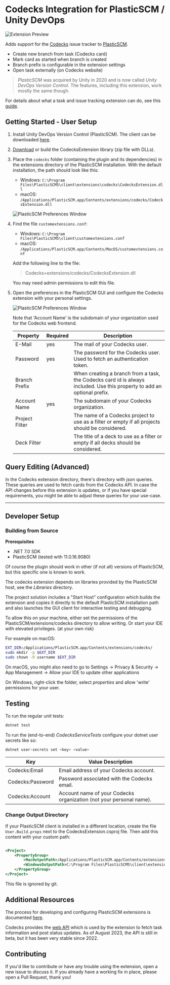 # Codecks Integration for PlasticSCM / Unity DevOps #

![](Images/ExtensionPreview.png "Extension Preview")

Adds support for the [Codecks](https://www.codecks.io/) issue tracker to [PlasticSCM](https://www.plasticscm.com/).

- Create new branch from task (Codecks card)
- Mark card as started when branch is created
- Branch prefix is configurable in the extension settings
- Open task externally (on Codecks website)

> _PlasticSCM_ was acquired by Unity in 2020 and is now called _Unity DevOps Version Control_.
> The features, including this extension, work mostly the same though.

For details about what a task and issue tracking extension can do, see
this [guide](https://docs.plasticscm.com/extensions/plastic-scm-version-control-task-and-issue-tracking-guide).

## Getting Started - User Setup

1) Install Unity DevOps Version Control (PlasticSCM).
   The client can be downloaded [here](https://www.plasticscm.com/download).

2) [Download](https://github.com/chrisyarbrough/CodecksPlasticIntegration/releases)
   or build the CodecksExtension library (zip file with DLLs).

3) Place the `codecks` folder (containing the plugin and its dependencies)
   in the extensions directory of the PlasticSCM installation.
   With the default installation, the path should look like this:
	- Windows: `C:\Program Files\PlasticSCM5\client\extensions\codecks\CodecksExtension.dll`
	- macOS: `/Applications/PlasticSCM.app/Contents/extensions/codecks/CodecksExtension.dll`

   ![](Images/PlasticSCM_Configuration.png "PlasticSCM Preferences Window")

4) Find the file `customextensions.conf`:
	- Windows: `C:\Program Files\PlasticSCM5\client\customextensions.conf`
	- macOS: `/Applications/PlasticSCM.app/Contents/MacOS/customextensions.conf`

   Add the following line to the file:
   > Codecks=extensions/codecks/CodecksExtension.dll

   You may need admin permissions to edit this file.

5) Open the preferences in the PlasticSCM GUI and configure the Codecks extension with your personal settings.

   ![](Images/PlasticSCM_Preferences.png "PlasticSCM Preferences Window")

   Note that 'Account Name' is the subdomain of your organization used for the Codecks web frontend.

   | Property       | Required | Description                                                                                                              |
      |----------------|----------|--------------------------------------------------------------------------------------------------------------------------|
   | E-Mail         | yes      | The mail of your Codecks user.                                                                                           |
   | Password       | yes      | The password for the Codecks user. Used to fetch an authentication token.                                                |
   | Branch Prefix  |          | When creating a branch from a task, the Codecks card id is always included. Use this property to add an optional prefix. |
   | Account Name   | yes      | The subdomain of your Codecks organization.                                                                              |
   | Project Filter |          | The name of a Codecks project to use as a filter or empty if all projects should be considered.                          |
   | Deck Filter    |          | The title of a deck to use as a filter or empty if all decks should be considered.                                       |

## Query Editing (Advanced)

In the Codecks extension directory, there's directory with json queries.
These queries are used to fetch cards from the Codecks API.
In case the API changes before this extension is updates, or if you have special requirements,
you might be able to adjust these queries for your use-case.

---

## Developer Setup

### Building from Source

**Prerequisites**

- .NET 7.0 SDK
- PlasticSCM (tested with 11.0.16.9080)

Of course the plugin should work in other (if not all) versions of PlasticSCM, but this specific one is known to work.

The codecks extension depends on libraries provided by the PlasticSCM host, see the _Libraries_ directory.

The project solution includes a "Start Host" configuration which builds the extension and copies it directly to
the default PlasticSCM installation path and also launches the GUI client for interactive testing and debugging.

To allow this on your machine, either set the permissions of the
PlasticSCM/extensions/codecks directory to allow writing.
Or start your IDE with elevated privileges.
(at your own risk)

For example on macOS:

```zsh
EXT_DIR=/Applications/PlasticSCM.app/Contents/extensions/codecks/
sudo mkdir -p $EXT_DIR
sudo chown -R username $EXT_DIR
```

On macOS, you might also need to go to Settings -> Privacy & Security -> App Management -> Allow your IDE to update
other applications

On Windows, right-click the folder, select _properties_ and allow 'write' permissions for your user.

## Testing

To run the regular unit tests:

```bash
dotnet test
```

To run the (end-to-end) _CodecksServiceTests_ configure your dotnet user secrets like so:

```bash
dotnet user-secrets set <key> <value>
```

| Key              | Value Description                                                   |
|------------------|---------------------------------------------------------------------|
| Codecks:Email    | Email address of your Codecks account.                              |
| Codecks:Password | Password associated with the Codecks email.                         |
| Codecks:Account  | Account name of your Codecks organization (not your personal name). |

### Change Output Directory

If your PlasticSCM client is installed in a different location,
create the file `User.Build.props` next to the CodecksExtension.csproj file.
Then add this content with your custom path:

```xml

<Project>
	<PropertyGroup>
		<MacOutputPath>/Applications/PlasticSCM.app/Contents/extensions/codecks/</MacOutputPath>
		<WindowsOutputPath>C:\Program Files\PlasticSCM5\client\extensions\codecks\</WindowsOutputPath>
	</PropertyGroup>
</Project>
```

This file is ignored by git.

## Additional Resources

The process for developing and configuring PlasticSCM extensions is documented
[here](https://www.plasticscm.com/documentation/extensions/plastic-scm-version-control-task-and-issue-tracking-guide#WritingPlasticSCMcustomextensions).

Codecks provides the [web API](https://manual.codecks.io/api/)
which is used by the extension to fetch task information and post status updates.
As of August 2023, the API is still in beta, but it has been very stable since 2022.

## Contributing

If you'd like to contribute or have any trouble using the extension, open a new issue to discuss it.
If you already have a working fix in place, please open a Pull Request, thank you!
